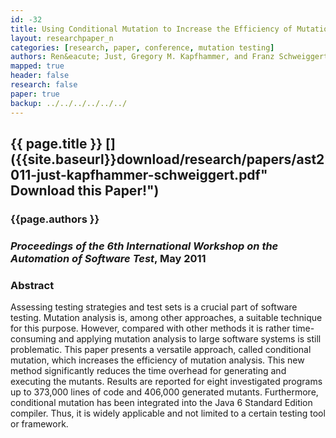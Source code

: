 ```yaml
---
id: -32
title: Using Conditional Mutation to Increase the Efficiency of Mutation Analysis
layout: researchpaper_n
categories: [research, paper, conference, mutation testing]
authors: Ren&eacute; Just, Gregory M. Kapfhammer, and Franz Schweiggert
mapped: true
header: false
research: false
paper: true
backup: ../../../../../../
---
```


## {{ page.title }} [<i class="fa fa-download"></i>]({{site.baseurl}}download/research/papers/ast2011-just-kapfhammer-schweiggert.pdf" Download this Paper!")

### {{page.authors }}

### <em>Proceedings of the 6th International Workshop on the Automation of Software Test</em>, May 2011

### Abstract

Assessing testing strategies and test sets is a crucial part of software testing. Mutation analysis is, among other
approaches, a suitable technique for this purpose. However, compared with other methods it is rather time-consuming and
applying mutation analysis to large software systems is still problematic. This paper presents a versatile approach,
called conditional mutation, which increases the efficiency of mutation analysis. This new method significantly reduces
the time overhead for generating and executing the mutants. Results are reported for eight investigated programs up to
373,000 lines of code and 406,000 generated mutants. Furthermore, conditional mutation has been integrated into the Java
6 Standard Edition compiler. Thus, it is widely applicable and not limited to a certain testing tool or framework.

